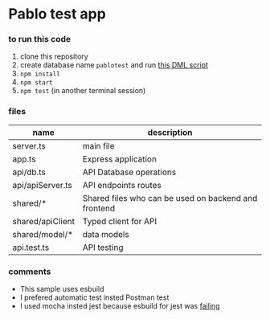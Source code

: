 # Pablo test app

### to run this code

1. clone this repository
2. create database name `pablotest` and run [this DML script](https://github.com/teintinu/pablo_test/blob/main/scripts/dml.sql)
3. `npm install`
4. `npm start`
5. `npm test` (in another terminal session)
 
### files
|name|description|
|-|-|
|server.ts|main file|
|app.ts|Express application|
|api/db.ts|API Database operations|
|api/apiServer.ts|API endpoints routes|
|shared/*|Shared files who can be used on backend and frontend|
|shared/apiClient|Typed client for API|
|shared/model/*|data models|
|api.test.ts|API testing|

### comments

- This sample uses esbuild
- I prefered automatic test insted Postman test 
- I used mocha insted jest because esbuild for jest was [failing](https://github.com/folke/esbuild-runner/issues/26)
